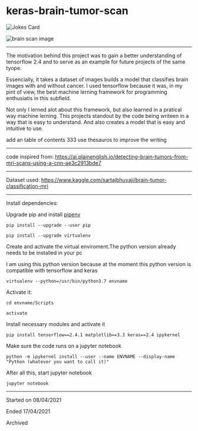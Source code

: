 # keras-brain-tumor-scan

![Jokes Card](https://readme-jokes.vercel.app/api)

![brain scan image](https://images.pexels.com/photos/4226264/pexels-photo-4226264.jpeg?auto=compress&cs=tinysrgb&dpr=3&h=750&w=1260)

-----
The motivation behind this project was to gain a better understanding of tensorflow 2.4 and to serve as an example for future projects of the same tyope. 

Essencially, it takes a dataset of images builds a model that classifies brain images with and without cancer. I used tensorflow because it was, in my pint of view, the best machine lerning framework for programming enthusiatis in this subfield.

Not only I lerned alot about this framework, but also learned in a pratical way machine lerning. This projects standout by the code being writeen in a way that is easy to understand. And also creates a model that is easy and intuitive  to use. 


add an table of contents 333 use thesauros to improve the writing


-----

code inspired from: https://ai.plainenglish.io/detecting-brain-tumors-from-mri-scans-using-a-cnn-ae3c2913bde7

-----

Dataset used: https://www.kaggle.com/sartajbhuvaji/brain-tumor-classification-mri

-----

Install dependencies:

Upgrade pip and install [pipenv](https://pipenv.pypa.io/en/latest/)

```
pip install --upgrade --user pip

pip install --upgrade virtualenv
```

Create and activate the virtual enviroment.The python version already needs to be installed in your pc

I am using this python version because at the moment this python version is  compatible with tensorflow and keras

```
virtualenv --python=/usr/bin/python3.7 envname

```
Activate it:

```
cd envname/Scripts

activate
```

Install necessary modules and activate it

```
pip install tensorflow==2.4.1 matplotlib==3.3 keras==2.4 ipykernel

```

Make sure the code runs on a jupyter notebook

```
python -m ipykernel install --user --name ENVNAME --display-name "Python (whatever you want to call it)"
```
After all this, start jupyter notebook

```
jupyter notebook
```

-----

Started on 08/04/2021

Ended 17/04/2021

Archived
